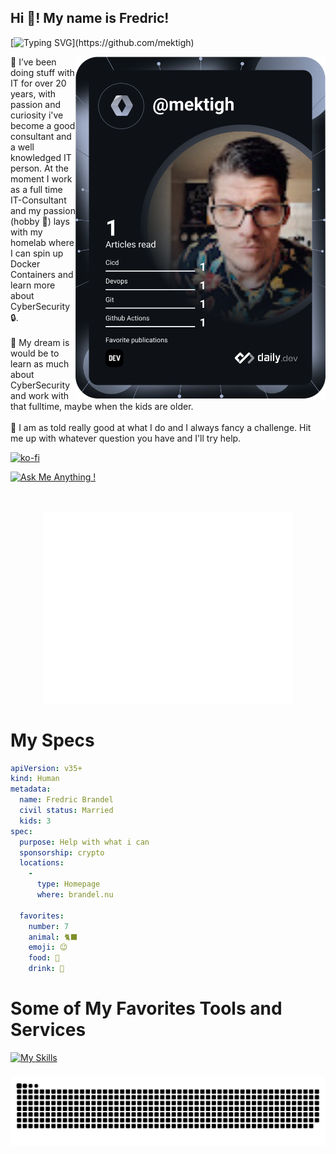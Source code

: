<h2 align="left">Hi 👋! My name is Fredric!</h2>

[![Typing SVG](https://readme-typing-svg.demolab.com?font=Fira+Code&duration=5000&pause=1000&color=9046FF&width=435&lines=But+known+by+friends+as+Mektigh.)](https://github.com/mektigh)

<div>
  <a href="https://api.daily.dev/get?r=mektigh" target="_blank">
    <img
      width="400"
      align="right"
      src="https://github.com/mektigh/mektigh/blob/main/devcard.svg"
    />
  </a>
</div>
👾 I’ve been doing stuff with IT for over 20 years, with passion and curiosity i've become a good consultant and a well knowledged IT person. At the moment I work as a full time IT-Consultant and my passion (hobby 💛) lays with my homelab where I can spin up Docker Containers and learn more about CyberSecurity 🔒.
</br>
</br>
🚀 My dream is would be to learn as much about CyberSecurity and work with that fulltime, maybe when the kids are older.
</br>
</br>
🥷 I am as told really good at what I do and I always fancy a challenge. Hit me up with whatever question you have and I'll try help.

[![ko-fi](https://ko-fi.com/img/githubbutton_sm.svg)](https://ko-fi.com/R5R8Q3M16)

[![Ask Me Anything !](https://img.shields.io/badge/Ask%20me-anything-1abc9c.svg)](https://GitHub.com/mektigh/ama)
</br>
</br>
</br>
<p align="center"><img src="/github-metrics.svg" alt="Metrics" width="400"></p>


# My Specs
```yaml
apiVersion: v35+
kind: Human
metadata:
  name: Fredric Brandel
  civil status: Married
  kids: 3
spec:
  purpose: Help with what i can
  sponsorship: crypto
  locations:
    - 
      type: Homepage
      where: brandel.nu

  favorites:
    number: 7
    animal: 🐈‍⬛
    emoji: 😉
    food: 🍔
    drink: 🍺
```


# Some of My Favorites Tools and Services
[![My Skills](https://skillicons.dev/icons?i=linux,raspberrypi,md,bash,powershell,py,azure,docker,mongodb,mysql,github,gitlab,grafana,nginx,html,css,wordpress,ps,atom,vscode)](https://github.com/mektigh)


###

<img src="https://raw.githubusercontent.com/mektigh/mektigh/output/github-contribution-grid-snake-dark.svg" alt="Snake animation" />

###
